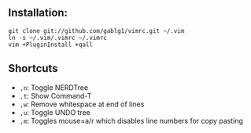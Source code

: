 ## Installation:

    git clone git://github.com/gablg1/vimrc.git ~/.vim
    ln -s ~/.vim/.vimrc ~/.vimrc
    vim +PluginInstall +qall

## Shortcuts

* `,n`: Toggle NERDTree
* `,t`: Show Command-T
* `,w`: Remove whitespace at end of lines
* `,u`: Toggle UNDO tree
* `,m`: Toggles mouse=a/r which disables line numbers for copy pasting
